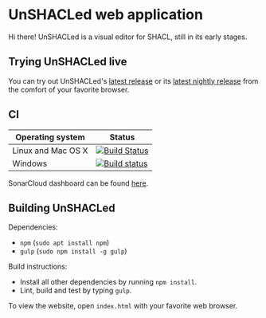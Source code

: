 # UnSHACLed web application

Hi there! UnSHACLed is a visual editor for SHACL, still in its early stages.

## Trying UnSHACLed live

You can try out UnSHACLed's [latest release](http://193.190.127.184) or its [latest nightly release](http://193.190.127.184:8800) from the comfort of your favorite browser.

## CI

Operating system | Status
---------------- | ------
Linux and Mac OS X | [![Build Status](https://travis-ci.org/dubious-developments/UnSHACLed.svg?branch=master)](https://travis-ci.org/dubious-developments/UnSHACLed)
Windows | [![Build status](https://ci.appveyor.com/api/projects/status/9jhin9m8rocfm0p4/branch/master?svg=true)](https://ci.appveyor.com/project/jonathanvdc/unshacled)

SonarCloud dashboard can be found [here](https://sonarcloud.io/dashboard?id=org.dubious-developments.unshacled).

## Building UnSHACLed

Dependencies:

  * `npm` (`sudo apt install npm`)
  * `gulp` (`sudo npm install -g gulp`)


Build instructions:

  * Install all other dependencies by running `npm install`.
  * Lint, build and test by typing `gulp`.

To view the website, open `index.html` with your favorite web browser.

